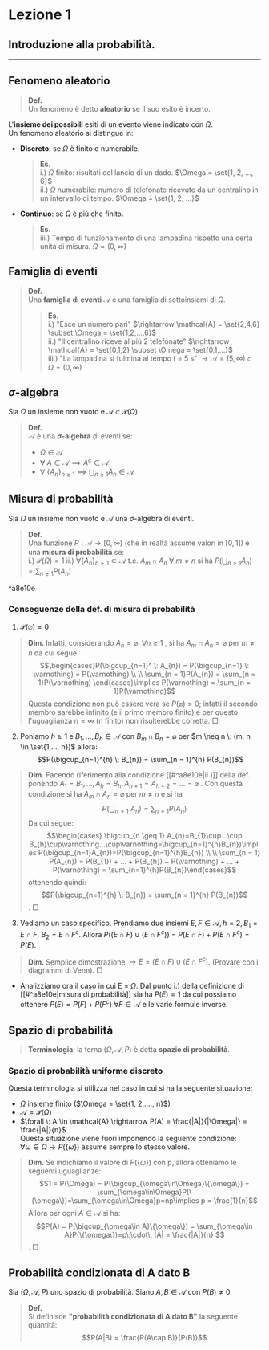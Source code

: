 # Lezione 1
## Introduzione alla probabilità. 
---
## Fenomeno aleatorio
>**Def.**  
>Un fenomeno è detto **aleatorio** se il suo esito è incerto.

L'**insieme dei possibili** esiti di un evento viene indicato con $\Omega$.  
Un fenomeno aleatorio si distingue in:
- **Discreto**: se $\Omega$ è finito o numerabile.
	>**Es.**  
	>i.) $\Omega$ finito: risultati del lancio di un dado. $\Omega = \set{1, 2, ..., 6}$  
	>ii.) $\Omega$ numerabile: numero di telefonate ricevute da un centralino in un intervallo di tempo. $\Omega = \set{1, 2, ...}$

- **Continuo**: se $\Omega$ è più che finito.
	>**Es.**  
	>iii.) Tempo di funzionamento di una lampadina rispetto una certa unità di misura. $\Omega = (0, \infty)$
## Famiglia di eventi
>**Def.**  
>Una **famiglia di eventi** $\mathcal{A}$ è una famiglia di sottoinsiemi di $\Omega$.   
>>**Es.**  
>>i.) "Esce un numero pari" $\rightarrow \mathcal{A} = \set{2,4,6} \subset \Omega = \set{1,2,...,6}$  
>>ii.) "Il centralino riceve al più 2 telefonate" $\rightarrow \mathcal{A} = \set{0,1,2} \subset \Omega = \set{0,1,...}$  
>>iii.) "La lampadina si fulmina al tempo t = 5 s" $\rightarrow \mathcal{A} = (5, \infty) \subset \Omega = (0, \infty)$   
## $\sigma$-algebra
Sia $\Omega$ un insieme non vuoto e $\mathcal{A} \subset \mathcal{P}(\Omega)$.  
>**Def.**  
>$\mathcal{A}$ è una **$\sigma$-algebra** di eventi se:  
>- $\Omega \in \mathcal{A}$
>- $\forall \: A \in \mathcal{A} \implies A^{c} \in \mathcal{A}$
>- $\forall \: \{ A_{n} \}_{n \geqslant 1} \implies \bigcup_{n \geqslant 1} A_{n} \in \mathcal{A}$
## Misura di probabilità
Sia $\Omega$ un insieme non vuoto e $\mathcal{A}$ una $\sigma$-algebra di eventi.
>**Def.**  
>Una funzione $P:\mathcal{A}\rightarrow[0,\infty)$ (che in realtà assume valori in $[0, 1]$) è una **misura di probabilità** se:  
>i.) $\mathcal{P}(\Omega) = 1$
>ii.) $\forall \{A_{n} \}_{n \geqslant 1} \subset \mathcal{A}$  t.c.  $A_{m}\cap A_{n}\: \forall \: m\neq n$ si ha $P(\bigcup_{n\geq1} A_{n}) = \sum_{n\geq1}P(A_{n})$

^a8e10e

### Conseguenze della def. di misura di probabilità
1. $\mathcal{P}(\varnothing) = 0$
>**Dim.**
>Infatti, considerando $A_{n} = \varnothing\:\: \forall n \geq 1$ , si ha $A_{m}\cap A_{n} = \varnothing$ per $m \neq n$ da cui segue  
>$$\begin{cases}P(\bigcup_{n=1}^ \: A_{n}) = P(\bigcup_{n=1} \: \varnothing) = P(\varnothing) \\
\\
\sum_{n = 1}P(A_{n}) = \sum_{n = 1}P(\varnothing)  
\end{cases}\implies P(\varnothing) = \sum_{n = 1}P(\varnothing)$$
Questa condizione non può essere vera se $P(\varnothing) >0$; infatti il secondo membro sarebbe infinito (e il primo membro finito) e per questo l'uguaglianza $n=\infty$ (n finito) non risulterebbe corretta. $\Box$ 
2. Poniamo $h \geq 1$ e $B_{1},...,B_{h} \in \mathcal{A}$ con $B_{m} \cap B_{n} = \varnothing$ per $m \neq n \: (m, n \in \set{1,..., h})$ allora:  
$$P(\bigcup_{n=1}^{h} \: B_{n}) = \sum_{n = 1}^{h} P(B_{n})$$ 
> **Dim.**
> Facendo riferimento alla condizione [[#^a8e10e|ii.)]] della def. ponendo $A_{1}=B_{1},...,A_{h}=B_{h},A_{h+1}=A_{h+2}=...=\varnothing$ . Con questa condizione si ha $A_{m}\cap A_{n} = \varnothing$ per $m \neq n$ e si ha $$P(\bigcup_{n=1} \: A_{n}) = \sum_{n = 1} P(A_{n})$$
> Da cui segue: $$\begin{cases}
\bigcup_{n \geq 1} A_{n}=B_{1}\cup...\cup B_{h}\cup\varnothing...\cup\varnothing=\bigcup_{n=1}^{h}B_{n})\implies P(\bigcup_{n=1}A_{n})=P(\bigcup_{n=1}^{h}B_{n}) \\
\\
\sum_{n = 1} P(A_{n}) = P(B_{1}) + ... + P(B_{h}) + P(\varnothing) + ... + P(\varnothing) = \sum_{n=1}^{h}P(B_{n})\end{cases}$$ ottenendo quindi: $$P(\bigcup_{n=1}^{h} \: B_{n}) = \sum_{n = 1}^{h} P(B_{n})$$ . $\Box$
3. Vediamo un caso specifico. Prendiamo due insiemi $E, F \in \mathcal{A}, h=2, B_{1} = E \cap F,$ $B_{2} = E \cap F^{c}$.   Allora $P((E \cap F) \cup (E \cap F^{c}))$ = $P(E \cap F)+P(E \cap F^{c}) = P(E)$.
>**Dim.**
>Semplice dimostrazione $\rightarrow E = (E \cap F)\cup(E \cap F^{c})$. (Provare con i diagrammi di Venn). $\Box$  
- Analizziamo ora il caso in cui E = $\Omega$. Dal punto i.) della definizione di [[#^a8e10e|misura di probabilità]] sia ha $P(E) = 1$ da cui possiamo ottenere $P(E) = P(F) + P(F^{c})$  $\forall F \in \mathcal{A}$ e le varie formule inverse. 

## Spazio di probabilità
>**Terminologia**: la terna $(\Omega,\mathcal{A},P)$ è detta **spazio di probabilità**.  


### Spazio di probabilità uniforme discreto
Questa terminologia si utilizza nel caso in cui si ha la seguente situazione:
- $\Omega$ insieme finito ($\Omega = \set{1, 2,...., n}$)
- $\mathcal{A} = \mathcal{P}(\Omega)$ 
- $\forall \: A \in \mathcal{A} \rightarrow P(A) = \frac{|A|}{|\Omega|} = \frac{|A|}{n}$  
Questa situazione viene fuori imponendo la seguente condizione:  
$\forall \omega \in \Omega \longrightarrow P(\{\omega\})$ assume sempre lo stesso valore.  
>**Dim.**
>Se indichiamo il valore di $P(\{\omega\})$ con p, allora otteniamo le seguenti uguaglianze:$$1 = P(\Omega) = P(\bigcup_{\omega\in\Omega}\{\omega\}) = \sum_{\omega\in\Omega}P(\{\omega\})=\sum_{\omega\in\Omega}p=np\implies p = \frac{1}{n}$$ Allora per ogni $A\in\mathcal{A}$ si ha: $$P(A) = P(\bigcup_{\omega\in A}\{\omega\}) = \sum_{\omega\in A}P(\{\omega\})=p\:\cdot\: |A| = \frac{|A|}{n} $$  . $\Box$  

## Probabilità condizionata di A dato B
Sia $(\Omega,\mathcal{A},P)$ uno spazio di probabilità. Siano $A, B \in \mathcal{A}$ con $P(B)\neq0$.  
>**Def.**  
>	Si definisce **"probabilità condizionata di A dato B"** la seguente quantità: $$P(A|B) = \frac{P(A\cap B)}{P(B)}$$

